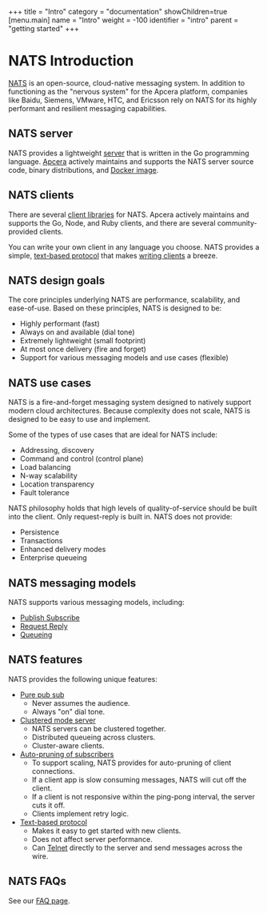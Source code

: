 +++
title = "Intro"
category = "documentation"
showChildren=true
[menu.main]
  name = "Intro"
  weight = -100
  identifier = "intro"
  parent = "getting started"
+++


# NATS Introduction

[NATS](http://nats.io/) is an open-source, cloud-native messaging system. In addition to functioning as the "nervous system" for the Apcera platform, companies like Baidu, Siemens, VMware, HTC, and Ericsson rely on NATS for its highly performant and resilient messaging capabilities.

## NATS server

NATS provides a lightweight [server](/documentation/server/gnatsd-intro/) that is written in the Go programming language. [Apcera](http://www.apcera.com/) actively maintains and supports the NATS server source code, binary distributions, and [Docker image](https://hub.docker.com/_/nats/).

## NATS clients

There are several [client libraries](/documentation/clients/nats-clients/) for NATS. Apcera actively maintains and supports the Go, Node, and Ruby clients, and there are several community-provided clients.

You can write your own client in any language you choose. NATS provides a simple, [text-based protocol](/documentation/internals/nats-protocol/) that makes [writing clients](/documentation/internals/nats-guide) a breeze.

## NATS design goals

The core principles underlying NATS are performance, scalability, and ease-of-use. Based on these principles, NATS is designed to be:

- Highly performant (fast)
- Always on and available (dial tone)
- Extremely lightweight (small footprint)
- At most once delivery (fire and forget)
- Support for various messaging models and use cases (flexible)

## NATS use cases

NATS is a fire-and-forget messaging system designed to natively support modern cloud architectures. Because complexity does not scale, NATS is designed to be easy to use and implement.

Some of the types of use cases that are ideal for NATS include:

- Addressing, discovery
- Command and control (control plane)
- Load balancing
- N-way scalability
- Location transparency
- Fault tolerance

NATS philosophy holds that high levels of quality-of-service should be built into the client. Only request-reply is built in. NATS does not provide:

- Persistence
- Transactions
- Enhanced delivery modes
- Enterprise queueing

## NATS messaging models

NATS supports various messaging models, including:

- [Publish Subscribe](/documentation/concepts/nats-pub-sub/)
- [Request Reply](/documentation/concepts/nats-req-rep/)
- [Queueing](/documentation/concepts/nats-queueing/)

## NATS features

NATS provides the following unique features:

- [Pure pub sub](/documentation/server/gnatsd-intro/)
	- Never assumes the audience.
	- Always "on" dial tone.
- [Clustered mode server](/documentation/server/gnatsd-cluster/)
	- NATS servers can be clustered together.
	- Distributed queueing across clusters.
	- Cluster-aware clients.
- [Auto-pruning of subscribers](/documentation/server/gnatsd-prune/)
	- To support scaling, NATS provides for auto-pruning of client connections.
	- If a client app is slow consuming messages, NATS will cut off the client.
	- If a client is not responsive within the ping-pong interval, the server cuts it off.
	- Clients implement retry logic.
- [Text-based protocol](/documentation/internals/nats-protocol/)
	- Makes it easy to get started with new clients.
	- Does not affect server performance.
	- Can [Telnet](https://en.wikipedia.org/wiki/Telnet) directly to the server and send messages across the wire.

## NATS FAQs

See our [FAQ page](/documentation/faq).
